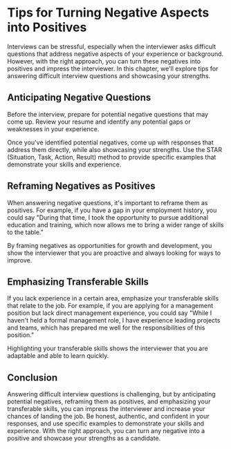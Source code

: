 Tips for Turning Negative Aspects into Positives
=====================================================================================================

Interviews can be stressful, especially when the interviewer asks difficult questions that address negative aspects of your experience or background. However, with the right approach, you can turn these negatives into positives and impress the interviewer. In this chapter, we'll explore tips for answering difficult interview questions and showcasing your strengths.

Anticipating Negative Questions
-------------------------------

Before the interview, prepare for potential negative questions that may come up. Review your resume and identify any potential gaps or weaknesses in your experience.

Once you've identified potential negatives, come up with responses that address them directly, while also showcasing your strengths. Use the STAR (Situation, Task, Action, Result) method to provide specific examples that demonstrate your skills and experience.

Reframing Negatives as Positives
--------------------------------

When answering negative questions, it's important to reframe them as positives. For example, if you have a gap in your employment history, you could say "During that time, I took the opportunity to pursue additional education and training, which now allows me to bring a wider range of skills to the table."

By framing negatives as opportunities for growth and development, you show the interviewer that you are proactive and always looking for ways to improve.

Emphasizing Transferable Skills
-------------------------------

If you lack experience in a certain area, emphasize your transferable skills that relate to the job. For example, if you are applying for a management position but lack direct management experience, you could say "While I haven't held a formal management role, I have experience leading projects and teams, which has prepared me well for the responsibilities of this position."

Highlighting your transferable skills shows the interviewer that you are adaptable and able to learn quickly.

Conclusion
----------

Answering difficult interview questions is challenging, but by anticipating potential negatives, reframing them as positives, and emphasizing your transferable skills, you can impress the interviewer and increase your chances of landing the job. Be honest, authentic, and confident in your responses, and use specific examples to demonstrate your skills and experience. With the right approach, you can turn any negative into a positive and showcase your strengths as a candidate.
